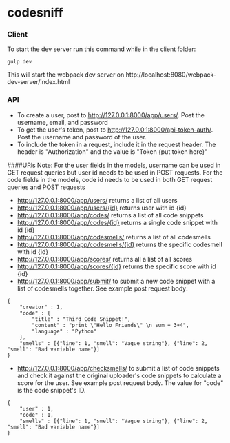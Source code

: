 # codesniff


### Client

To start the dev server run this command while in the client folder:

```
gulp dev
```

This will start the webpack dev server on http://localhost:8080/webpack-dev-server/index.html


### API
- To create a user, post to http://127.0.0.1:8000/app/users/. Post the username, email, and password
- To get the user's token, post to http://127.0.0.1:8000/api-token-auth/. Post the username and password of the user. 
- To include the token in a request, include it in the request header. The header is "Authorization" and the value is "Token {put token here}"

####URls
Note: For the user fields in the models, username can be used in GET request queries but user id needs to be used in POST requests. For the code fields in the models, code id needs to be used in both GET request queries and POST requests

- http://127.0.0.1:8000/app/users/ returns a list of all users
- http://127.0.0.1:8000/app/users/{id} returns user with id {id}
- http://127.0.0.1:8000/app/codes/ returns a list of all code snippets
- http://127.0.0.1:8000/app/codes/{id} returns a single code snippet with id {id}
- http://127.0.0.1:8000/app/codesmells/ returns a list of all codesmells 
- http://127.0.0.1:8000/app/codesmells/{id} returns the specific codesmell with id {id} 
- http://127.0.0.1:8000/app/scores/ returns all a list of all scores
- http://127.0.0.1:8000/app/scores/{id} returns the specific score with id {id}
- http://127.0.0.1:8000/app/submit/ to submit a new code snippet with a list of codesmells together. See example post request body: 
```
{
    "creator" : 1,
	"code" : {
		"title" : "Third Code Snippet!",
		"content" : "print \"Hello Friends\" \n sum = 3+4",
		"language" : "Python"
	},
	"smells" : [{"line": 1, "smell": "Vague string"}, {"line": 2, "smell": "Bad variable name"}]
}
```
- http://127.0.0.1:8000/app/checksmells/ to submit a list of code snippets and check it against the original uploader's code snippets to calculate a score for the user. See example post request body. The value for "code" is the code snippet's ID. 
```
{
    "user" : 1,
	"code" : 1,
	"smells" : [{"line": 1, "smell": "Vague string"}, {"line": 2, "smell": "Bad variable name"}]
}
```
